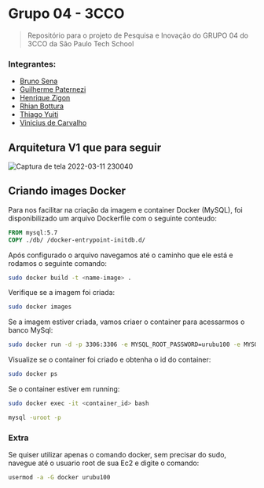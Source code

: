 # Grupo 04 - 3CCO
> Repositório para o projeto de Pesquisa e Inovação do GRUPO 04 do 3CCO da São Paulo Tech School

### Integrantes:
* [Bruno Sena](https://github.com/bruno-sena)
* [Guilherme Paternezi](https://github.com/guilherme-paternezi)
* [Henrique Zigon](https://github.com/henrique-zigon)
* [Rhian Bottura](https://github.com/rhian-bottura)
* [Thiago Yuiti](https://github.com/thiago-yuiti)
* [Vinicius de Carvalho](https://github.com/vinicius-bastos)

## Arquitetura V1 que para seguir

![Captura de tela 2022-03-11 230040](https://user-images.githubusercontent.com/61800458/157999481-e6841513-bd70-4471-aae6-39cefe634c5f.png)

## Criando images Docker

Para nos facilitar na criação da imagem e container Docker (MySQL), foi disponibilizado um arquivo Dockerfile com o seguinte conteudo:

```dockerfile
FROM mysql:5.7
COPY ./db/ /docker-entrypoint-initdb.d/
```

Após configurado o arquivo navegamos até o caminho que ele está e rodamos o seguinte comando:

```bash
sudo docker build -t <name-image> .
```

Verifique se a imagem foi criada:

```bash
sudo docker images
```

Se a imagem estiver criada, vamos criaer o container para acessarmos o banco MySql:

```bash
sudo docker run -d -p 3306:3306 -e MYSQL_ROOT_PASSWORD=urubu100 -e MYSQL_DATABASE=algas -e MYSQL_USER=grupo04 -e MYSQL_PASSWORD=urubu100 <name-image>
```

Visualize se o container foi criado e obtenha o id do container:

```bash
sudo docker ps
```

Se o container estiver em running:

```bash
sudo docker exec -it <container_id> bash
```

```bash
mysql -uroot -p
```

### Extra

Se quiser utilizar apenas o comando docker, sem precisar do sudo, navegue até o usuario root de sua Ec2 e digite o comando:

```bash
usermod -a -G docker urubu100
```

